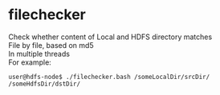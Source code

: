 # filechecker
Check whether content of Local and HDFS directory matches\
File by file, based on md5\
In multiple threads\
For example:
```
user@hdfs-node$ ./filechecker.bash /someLocalDir/srcDir/ /someHdfsDir/dstDir/
```
